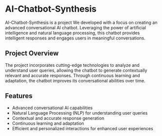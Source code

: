 # AI-Chatbot-Synthesis

AI-Chatbot-Synthesis is a project We developed with a focus on creating an advanced conversational AI chatbot. Leveraging the power of artificial intelligence and natural language processing, this chatbot provides intelligent responses and engages users in meaningful conversations.

## Project Overview

The project incorporates cutting-edge technologies to analyze and understand user queries, allowing the chatbot to generate contextually relevant and accurate responses. Through continuous learning and adaptation, the chatbot improves its conversational abilities over time.

## Features

- Advanced conversational AI capabilities
- Natural Language Processing (NLP) for understanding user queries
- Contextual and accurate response generation
- Continuous learning and adaptation
- Efficient and personalized interactions for enhanced user experiences

